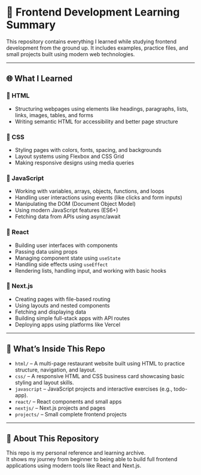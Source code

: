# 🧠 Frontend Development Learning Summary

This repository contains everything I learned while studying frontend development from the ground up. It includes examples, practice files, and small projects built using modern web technologies.

---

## 🌐 What I Learned

### 🔹 HTML
- Structuring webpages using elements like headings, paragraphs, lists, links, images, tables, and forms
- Writing semantic HTML for accessibility and better page structure

### 🔹 CSS
- Styling pages with colors, fonts, spacing, and backgrounds
- Layout systems using Flexbox and CSS Grid
- Making responsive designs using media queries

### 🔹 JavaScript
- Working with variables, arrays, objects, functions, and loops
- Handling user interactions using events (like clicks and form inputs)
- Manipulating the DOM (Document Object Model)
- Using modern JavaScript features (ES6+)
- Fetching data from APIs using async/await

### 🔹 React
- Building user interfaces with components
- Passing data using props
- Managing component state using `useState`
- Handling side effects using `useEffect`
- Rendering lists, handling input, and working with basic hooks

### 🔹 Next.js
- Creating pages with file-based routing
- Using layouts and nested components
- Fetching and displaying data
- Building simple full-stack apps with API routes
- Deploying apps using platforms like Vercel

---

## 📁 What’s Inside This Repo

- `html/` – A multi-page restaurant website built using HTML to practice structure, navigation, and layout.
- `css/` – A responsive HTML and CSS business card showcasing basic styling and layout skills.
- `javascript` – JavaScript projects and interactive exercises (e.g., todo-app).
- `react/` – React components and small apps
- `nextjs/` – Next.js projects and pages
- `projects/` – Small complete frontend projects

---

## 🎯 About This Repository

This repo is my personal reference and learning archive.  
It shows my journey from beginner to being able to build full frontend applications using modern tools like React and Next.js.

